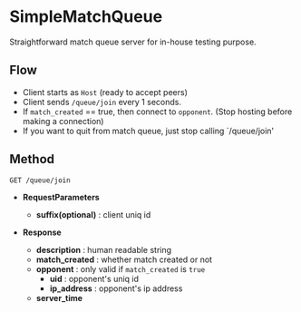 SimpleMatchQueue
====

Straightforward match queue server for in-house testing purpose.

Flow
----
* Client starts as `Host` (ready to accept peers)
* Client sends `/queue/join` every 1 seconds.
* If `match_created` == true, then connect to `opponent`. (Stop hosting before making a connection)
* If you want to quit from match queue, just stop calling `/queue/join'

Method
----
```
GET /queue/join
```
* __RequestParameters__
  * __suffix(optional)__ : client uniq id

* __Response__
  * __description__ : human readable string
  * __match_created__ : whether match created or not
  * __opponent__ : only valid if `match_created` is `true`
    * __uid__ : opponent's uniq id
    * __ip_address__ : opponent's ip address
  * __server_time__
